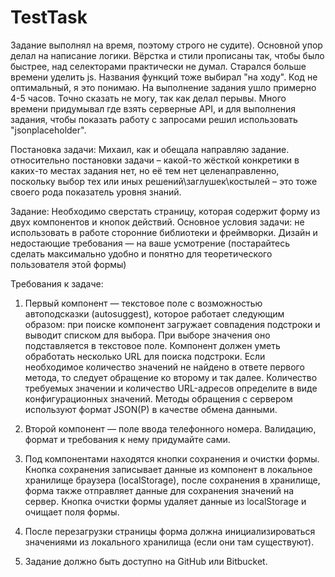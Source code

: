 # TestTask
Задание выполнял на время, поэтому строго не судите). Основной упор делал на написание логики. Вёрстка и стили прописаны так, чтобы было быстрее, над селекторами практически не думал. Старался больше времени уделить js. Названия функций тоже выбирал "на ходу". Код не оптимальный, я это понимаю. На выполнение задания ушло примерно 4-5 часов. Точно сказать не могу, так как делал перывы. Много времени придумывал где взять серверные API, и для выполнения задания, чтобы показать работу с запросами решил использовать "jsonplaceholder". 

Постановка задачи:
Михаил, как и обещала направляю задание.
относительно постановки задачи – какой-то жёсткой конкретики в каких-то местах задания  нет, но её тем нет целенаправленно, поскольку выбор тех или иных решений\заглушек\костылей – это тоже своего рода показатель уровня знаний. 

Задание:
Необходимо сверстать страницу, которая содержит форму из двух компонентов и кнопок действий. Основное условия задачи: не использовать в работе сторонние библиотеки и фреймворки. Дизайн и недостающие требования — на ваше усмотрение (постарайтесь сделать максимально удобно и понятно для теоретического пользователя этой формы)
 
Требования к задаче:
 
1. Первый компонент — текстовое поле с возможностью автоподсказки (autosuggest), которое работает следующим образом: при поиске компонент загружает совпадения подстроки и выводит списком для выбора. При выборе значения оно подставляется в текстовое поле. Компонент должен уметь обработать несколько URL для поиска подстроки. Если необходимое количество значений не найдено в ответе первого метода, то следует обращение ко второму и так далее. Количество требуемых значении и количество URL-адресов определите в виде конфигурационных значений. Методы обращения с сервером используют формат JSON(P) в качестве обмена данными.
 
2. Второй компонент — поле ввода телефонного номера. Валидацию, формат и требования к нему придумайте сами.
 
3. Под компонентами находятся кнопки сохранения и очистки формы. Кнопка сохранения записывает данные из компонент в локальное хранилище браузера (localStorage), после сохранения в хранилище, форма также отправляет данные для сохранения значений на сервер. Кнопка очистки формы удаляет данные из localStorage и очищает поля формы.
 
4. После перезагрузки страницы форма должна инициализироваться значениями из локального хранилища (если они там существуют).
 
5. Задание должно быть доступно на GitHub или Bitbucket.
